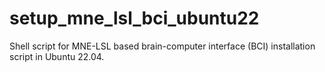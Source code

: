 # setup_mne_lsl_bci_ubuntu22
Shell script for MNE-LSL based brain-computer interface (BCI) installation script in Ubuntu 22.04. 
